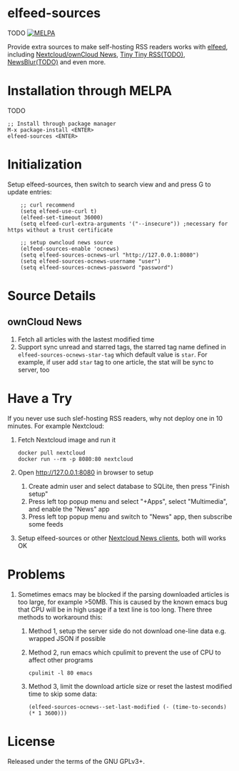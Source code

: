 elfeed-sources
==============
TODO [![MELPA](http://melpa.org/packages/elfeed-sources-badge.svg)](http://melpa.org/#/elfeed-sources)

Provide extra sources to make self-hosting RSS readers works
with [elfeed](https://github.com/skeeto/elfeed),
including
[Nextcloud/ownCloud News](https://nextcloud.com/),
[Tiny Tiny RSS(TODO)](https://tt-rss.org/fox/tt-rss),
[NewsBlur(TODO)](https://newsblur.com/) and even more.

# Installation through MELPA
TODO

    ;; Install through package manager
    M-x package-install <ENTER>
    elfeed-sources <ENTER>

# Initialization
Setup elfeed-sources, then switch to search view and and press G to update entries:

        ;; curl recommend
        (setq elfeed-use-curl t)
        (elfeed-set-timeout 36000)
        (setq elfeed-curl-extra-arguments '("--insecure")) ;necessary for https without a trust certificate

        ;; setup owncloud news source
        (elfeed-sources-enable 'ocnews)
        (setq elfeed-sources-ocnews-url "http://127.0.0.1:8080")
        (setq elfeed-sources-ocnews-username "user")
        (setq elfeed-sources-ocnews-password "password")

# Source Details
## ownCloud News
1. Fetch all articles with the lastest modified time
1. Support sync unread and starred tags, the starred tag name defined
   in `elfeed-sources-ocnews-star-tag` which default value is
   `star`. For example, if user add `star` tag to one article, the
   stat will be sync to server, too

# Have a Try
If you never use such slef-hosting RSS readers, why not deploy one in 10 minutes. For
example Nextcloud:

1.  Fetch Nextcloud image and run it

        docker pull nextcloud
        docker run --rm -p 8080:80 nextcloud

2.  Open <http://127.0.0.1:8080> in browser to setup
    1.  Create admin user and select database to SQLite, then press "Finish setup"
    2.  Press left top popup menu and select "+Apps", select
        "Multimedia", and enable the "News" app
    3.  Press left top popup menu and switch to "News" app, then
        subscribe some feeds

3.  Setup elfeed-sources or
    other
    [Nextcloud News clients](https://github.com/owncloud/News-Android-App),
    both will works OK

# Problems
1. Sometimes emacs may be blocked if the parsing downloaded articles
   is too large, for example >50MB. This is caused by the known emacs
   bug that CPU will be in high usage if a text line is too
   long. There three methods to workaround this:
   1. Method 1, setup the server side do not download one-line data
      e.g. wrapped JSON if possible
   2. Method 2, run emacs which cpulimit to prevent the use of CPU to
      affect other programs

          cpulimit -l 80 emacs

   3. Method 3, limit the download article size or reset the lastest
      modified time to skip some data:

          (elfeed-sources-ocnews--set-last-modified (- (time-to-seconds) (* 1 3600)))

# License

Released under the terms of the GNU GPLv3+.
